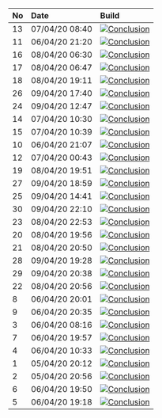 | No | Date           | Build                                                                                                                                                                  |
| :- | :------------- | :--------------------------------------------------------------------------------------------------------------------------------------------------------------------- |
| 13 | 07/04/20 08:40 | [![Conclusion](https://img.shields.io/badge/build-fail-red)](https://github.com/e2e-boilerplate/puppeteer-commonjs-cucumber-chai-should/actions/runs/72685342)         |
| 11 | 06/04/20 21:20 | [![Conclusion](https://img.shields.io/badge/build-pass-brightgreen)](https://github.com/e2e-boilerplate/puppeteer-commonjs-cucumber-chai-should/actions/runs/72305585) |
| 16 | 08/04/20 06:30 | [![Conclusion](https://img.shields.io/badge/build-pass-brightgreen)](https://github.com/e2e-boilerplate/puppeteer-commonjs-cucumber-chai-should/actions/runs/73467817) |
| 17 | 08/04/20 06:47 | [![Conclusion](https://img.shields.io/badge/build-pass-brightgreen)](https://github.com/e2e-boilerplate/puppeteer-commonjs-cucumber-chai-should/actions/runs/73476818) |
| 18 | 08/04/20 19:11 | [![Conclusion](https://img.shields.io/badge/build-pass-brightgreen)](https://github.com/e2e-boilerplate/puppeteer-commonjs-cucumber-chai-should/actions/runs/73966880) |
| 26 | 09/04/20 17:40 | [![Conclusion](https://img.shields.io/badge/build-pass-brightgreen)](https://github.com/e2e-boilerplate/puppeteer-commonjs-cucumber-chai-should/actions/runs/74771697) |
| 24 | 09/04/20 12:47 | [![Conclusion](https://img.shields.io/badge/build-pass-brightgreen)](https://github.com/e2e-boilerplate/puppeteer-commonjs-cucumber-chai-should/actions/runs/74583352) |
| 14 | 07/04/20 10:30 | [![Conclusion](https://img.shields.io/badge/build-pass-brightgreen)](https://github.com/e2e-boilerplate/puppeteer-commonjs-cucumber-chai-should/actions/runs/72769649) |
| 15 | 07/04/20 10:39 | [![Conclusion](https://img.shields.io/badge/build-pass-brightgreen)](https://github.com/e2e-boilerplate/puppeteer-commonjs-cucumber-chai-should/actions/runs/72771120) |
| 10 | 06/04/20 21:07 | [![Conclusion](https://img.shields.io/badge/build-pass-brightgreen)](https://github.com/e2e-boilerplate/puppeteer-commonjs-cucumber-chai-should/actions/runs/72295960) |
| 12 | 07/04/20 00:43 | [![Conclusion](https://img.shields.io/badge/build-pass-brightgreen)](https://github.com/e2e-boilerplate/puppeteer-commonjs-cucumber-chai-should/actions/runs/72395969) |
| 19 | 08/04/20 19:51 | [![Conclusion](https://img.shields.io/badge/build-pass-brightgreen)](https://github.com/e2e-boilerplate/puppeteer-commonjs-cucumber-chai-should/actions/runs/73981864) |
| 27 | 09/04/20 18:59 | [![Conclusion](https://img.shields.io/badge/build-pass-brightgreen)](https://github.com/e2e-boilerplate/puppeteer-commonjs-cucumber-chai-should/actions/runs/74811910) |
| 25 | 09/04/20 14:41 | [![Conclusion](https://img.shields.io/badge/build-pass-brightgreen)](https://github.com/e2e-boilerplate/puppeteer-commonjs-cucumber-chai-should/actions/runs/74658737) |
| 30 | 09/04/20 22:10 | [![Conclusion](https://img.shields.io/badge/build-pass-brightgreen)](https://github.com/e2e-boilerplate/puppeteer-commonjs-cucumber-chai-should/actions/runs/74916911) |
| 23 | 08/04/20 22:53 | [![Conclusion](https://img.shields.io/badge/build-pass-brightgreen)](https://github.com/e2e-boilerplate/puppeteer-commonjs-cucumber-chai-should/actions/runs/74078506) |
| 20 | 08/04/20 19:56 | [![Conclusion](https://img.shields.io/badge/build-pass-brightgreen)](https://github.com/e2e-boilerplate/puppeteer-commonjs-cucumber-chai-should/actions/runs/73984344) |
| 21 | 08/04/20 20:50 | [![Conclusion](https://img.shields.io/badge/build-pass-brightgreen)](https://github.com/e2e-boilerplate/puppeteer-commonjs-cucumber-chai-should/actions/runs/74020815) |
| 28 | 09/04/20 19:28 | [![Conclusion](https://img.shields.io/badge/build-pass-brightgreen)](https://github.com/e2e-boilerplate/puppeteer-commonjs-cucumber-chai-should/actions/runs/74830500) |
| 29 | 09/04/20 20:38 | [![Conclusion](https://img.shields.io/badge/build-pass-brightgreen)](https://github.com/e2e-boilerplate/puppeteer-commonjs-cucumber-chai-should/actions/runs/74871259) |
| 22 | 08/04/20 20:56 | [![Conclusion](https://img.shields.io/badge/build-pass-brightgreen)](https://github.com/e2e-boilerplate/puppeteer-commonjs-cucumber-chai-should/actions/runs/74021991) |
| 8  | 06/04/20 20:01 | [![Conclusion](https://img.shields.io/badge/build-pass-brightgreen)](https://github.com/e2e-boilerplate/puppeteer-commonjs-cucumber-chai-should/actions/runs/72253534) |
| 9  | 06/04/20 20:35 | [![Conclusion](https://img.shields.io/badge/build-pass-brightgreen)](https://github.com/e2e-boilerplate/puppeteer-commonjs-cucumber-chai-should/actions/runs/72282966) |
| 3  | 06/04/20 08:16 | [![Conclusion](https://img.shields.io/badge/build-pass-brightgreen)](https://github.com/e2e-boilerplate/puppeteer-commonjs-cucumber-chai-should/actions/runs/71793151) |
| 7  | 06/04/20 19:57 | [![Conclusion](https://img.shields.io/badge/build-pass-brightgreen)](https://github.com/e2e-boilerplate/puppeteer-commonjs-cucumber-chai-should/actions/runs/72250262) |
| 4  | 06/04/20 10:33 | [![Conclusion](https://img.shields.io/badge/build-pass-brightgreen)](https://github.com/e2e-boilerplate/puppeteer-commonjs-cucumber-chai-should/actions/runs/71886585) |
| 1  | 05/04/20 20:12 | [![Conclusion](https://img.shields.io/badge/build-pass-brightgreen)](https://github.com/e2e-boilerplate/puppeteer-commonjs-cucumber-chai-should/actions/runs/71401494) |
| 2  | 05/04/20 20:56 | [![Conclusion](https://img.shields.io/badge/build-pass-brightgreen)](https://github.com/e2e-boilerplate/puppeteer-commonjs-cucumber-chai-should/actions/runs/71414435) |
| 6  | 06/04/20 19:50 | [![Conclusion](https://img.shields.io/badge/build-pass-brightgreen)](https://github.com/e2e-boilerplate/puppeteer-commonjs-cucumber-chai-should/actions/runs/72248707) |
| 5  | 06/04/20 19:18 | [![Conclusion](https://img.shields.io/badge/build-pass-brightgreen)](https://github.com/e2e-boilerplate/puppeteer-commonjs-cucumber-chai-should/actions/runs/72236413) |